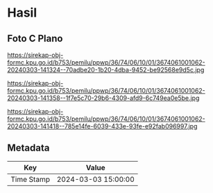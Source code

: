 # Hasil

## Foto C Plano

https://sirekap-obj-formc.kpu.go.id/b753/pemilu/ppwp/36/74/06/10/01/3674061001062-20240303-141324--70adbe20-1b20-4dba-9452-be92568e9d5c.jpg

https://sirekap-obj-formc.kpu.go.id/b753/pemilu/ppwp/36/74/06/10/01/3674061001062-20240303-141358--1f7e5c70-29b6-4309-afd9-6c749ea0e5be.jpg

https://sirekap-obj-formc.kpu.go.id/b753/pemilu/ppwp/36/74/06/10/01/3674061001062-20240303-141418--785e14fe-6039-433e-93fe-e92fab096997.jpg


## Metadata

| Key        | Value               |
| ---------- | ------------------- |
| Time Stamp | 2024-03-03 15:00:00 |



